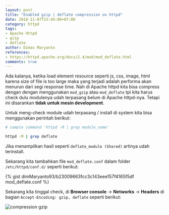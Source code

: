 ```yaml
---
layout: post
title: "Enabled gzip | deflate compression on httpd"
date: 2018-11-07T23:44:00+07:00
category: httpd
tags: 
- Apache Httpd
- gzip
- deflate
author: Dimas Maryanto
references:
- https://httpd.apache.org/docs/2.4/mod/mod_deflate.html
comments: true
---
```


Ada kalanya, ketika load element resource seperti js, css, image, html karena size of file is too large maka yang terjadi adalah performa akan menurun dari segi response time. Nah di Apache httpd kita bisa compress dengan dengan menggunakan `mod_gzip` atau `mod_deflate` tpi kita harus check dulu modulenya udah terpasang belum di Apache httpd-nya. Tetapi ini disarankan **tidak untuk mesin development**.

<!--more-->

Untuk meng-check module udah terpasang / install di system kita bisa menggunakan perintah berikut:

```bash
# sample command 'httpd -M | grep module_name'

httpd -M | grep deflate
```

Jika menampilkan hasil seperti `deflate_module (Shared)` artinya udah terinstall.

Sekarang kita tambahkan file `mod_deflate.conf` dalam folder `/etc/httpd/conf.d/` seperti berikut:

{% gist dimMaryanto93/b23009663fcc3c143eee157f4165f5df mod_deflate.conf %}

Sekarang kita tinggal check, di **Browser console** -> **Networks** -> **Headers** di bagian `Accept-Encoding: gzip, deflate` seperti berikut:

![compression gzip]({{site.baseurl}}/assets/img/posts/httpd-gzip-deflate/compression-gzip.png)
